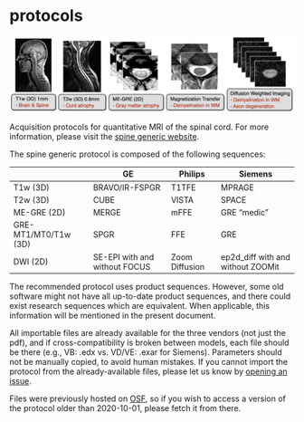# protocols

![alt text](spine_generic_overview.jpg)

Acquisition protocols for quantitative MRI of the spinal cord. For more information, please visit the [spine generic website](https://spine-generic.readthedocs.io/). 

The spine generic protocol is composed of the following sequences:

|                      | GE                            | Philips        | Siemens                           |
|----------------------|-------------------------------|----------------|-----------------------------------|
| T1w (3D)             | BRAVO/IR-FSPGR                | T1TFE          | MPRAGE                            |
| T2w (3D)             | CUBE                          | VISTA          | SPACE                             |
| ME-GRE (2D)          | MERGE                         | mFFE           | GRE “medic”                       |
| GRE-MT1/MT0/T1w (3D) | SPGR                          | FFE            | GRE                               |
| DWI (2D)             | SE-EPI with and without FOCUS | Zoom Diffusion | ep2d_diff with and without ZOOMit |

The recommended protocol uses product sequences. However, some old software might not have all up-to-date product sequences, and there could exist research sequences which are equivalent. When applicable, this information will be mentioned in the present document. 

All importable files are already available for the three vendors (not just the pdf), and if cross-compatibility is broken between models, each file should be there (e.g., VB: .edx vs. VD/VE: .exar for Siemens). Parameters should not be manually copied, to avoid human mistakes. If you cannot import the protocol from the already-available files, please let us know by [opening an issue](https://github.com/spine-generic/protocols/issues).

Files were previously hosted on [OSF](https://osf.io/tt4z9/), so if you wish to access a version of the protocol older than 2020-10-01, please fetch it from there.
